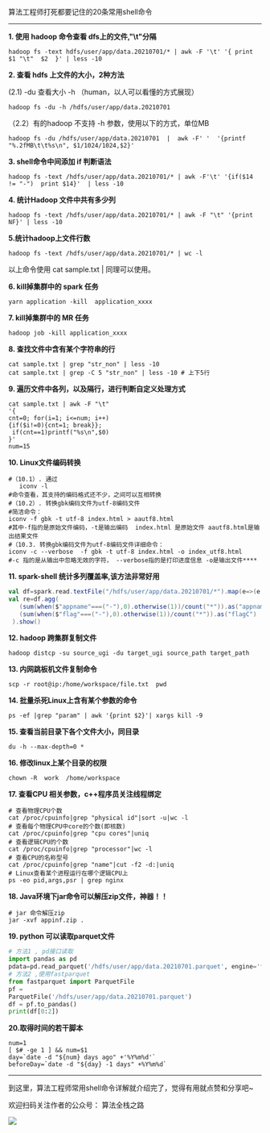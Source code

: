 算法工程师打死都要记住的20条常用shell命令

---

**1. 使用 hadoop 命令查看 dfs上的文件,"\t"分隔**

```shell
hadoop fs -text hdfs/user/app/data.20210701/* | awk -F '\t' '{ print  $1 "\t"  $2  }' | less -10
```
**2. 查看 hdfs 上文件的大小，2种方法**

(2.1) -du 查看大小  -h （human，以人可以看懂的方式展现）
```shell
hadoop fs -du -h /hdfs/user/app/data.20210701
```
（2.2）有的hadoop 不支持 -h 参数，使用以下的方式，单位MB
```shell
hadoop fs -du /hdfs/user/app/data.20210701  |  awk -F' '  '{printf "%.2fMB\t\t%s\n", $1/1024/1024,$2}'
```
**3. shell命令中间添加 if 判断语法**
```shell
hadoop fs -text /hdfs/user/app/data.20210701/* | awk -F'\t' '{if($14 != "-")  print $14}'  | less -10
```
**4. 统计Hadoop 文件中共有多少列**
```shell
hadoop fs -text /hdfs/user/app/data.20210701/* | awk -F "\t" '{print NF}' | less -10
```
**5.统计hadoop上文件行数**
```shell
hadoop fs -text /hdfs/user/app/data.20210701/* | wc -l
```
以上命令使用 cat sample.txt |  同理可以使用。

**6. kill掉集群中的 spark 任务**
```shell
yarn application -kill  application_xxxx
```
**7. kill掉集群中的 MR 任务**
```shell
hadoop job -kill application_xxxx
```
**8. 查找文件中含有某个字符串的行**
```shell
cat sample.txt | grep "str_non" | less -10 
cat sample.txt | grep -C 5 "str_non" | less -10 # 上下5行
```
**9. 遍历文件中各列，以及隔行，进行判断自定义处理方式**
```shell
cat sample.txt | awk -F "\t" 
'{
cnt=0; for(i=1; i<=num; i++)
{if($i!=0){cnt=1; break}}; 
 if(cnt==1)printf("%s\n",$0)
}'
num=15
```
**10. Linux文件编码转换**
```shell
#（10.1）. 通过
   iconv -l 
#命令查看，其支持的编码格式还不少，之间可以互相转换
#（10.2）. 转换gbk编码文件为utf-8编码文件
#简洁命令：
iconv -f gbk -t utf-8 index.html > aautf8.html
#其中-f指的是原始文件编码，-t是输出编码  index.html 是原始文件 aautf8.html是输出结果文件
#（10.3. 转换gbk编码文件为utf-8编码文件详细命令：
iconv -c --verbose  -f gbk -t utf-8 index.html -o index_utf8.html
#-c 指的是从输出中忽略无效的字符， --verbose指的是打印进度信息 -o是输出文件****
```
**11. spark-shell 统计多列覆盖率,该方法非常好用**
```scala
val df=spark.read.textFile("/hdfs/user/app/data.20210701/*").map(e=>(e.split("\t")(4),e.split("\t")(5))).toDF("appname","flag").cache();
val re=df.agg(
   (sum(when($"appname"===("-"),0).otherwise(1))/count("*")).as("appnamec"),
   (sum(when($"flag"===("-"),0).otherwise(1))/count("*")).as("flagC")
 ).show()
```
**12. hadoop 跨集群复制文件**
```shell
hadoop distcp -su source_ugi -du target_ugi source_path target_path
```
**13. 内网跳板机文件复制命令**
```shell
scp -r root@ip:/home/workspace/file.txt  pwd
```
**14. 批量杀死Linux上含有某个参数的命令**
```shell
ps -ef |grep "param" | awk '{print $2}'| xargs kill -9
```
**15. 查看当前目录下各个文件大小，同目录**
```shell
du -h --max-depth=0 *
```
**16. 修改linux上某个目录的权限**
```shell
chown -R  work  /home/workspace
```

**17. 查看CPU 相关参数，c++程序员关注线程绑定**
```shell
# 查看物理CPU个数
cat /proc/cpuinfo|grep "physical id"|sort -u|wc -l
# 查看每个物理CPU中core的个数(即核数)
cat /proc/cpuinfo|grep "cpu cores"|uniq
# 查看逻辑CPU的个数
cat /proc/cpuinfo|grep "processor"|wc -l
# 查看CPU的名称型号
cat /proc/cpuinfo|grep "name"|cut -f2 -d:|uniq
# Linux查看某个进程运行在哪个逻辑CPU上
ps -eo pid,args,psr | grep nginx 
```
**18. Java环境下jar命令可以解压zip文件，神器！！**
```shell
# jar 命令解压zip
jar -xvf appinf.zip .
```
**19. python 可以读取parquet文件**
```python
# 方法1 , pd接口读取
import pandas as pd
pdata=pd.read_parquet('/hdfs/user/app/data.20210701.parquet', engine='fastparquet')
# 方法2 ,使用fastparquet
from fastparquet import ParquetFile
pf =
ParquetFile('/hdfs/user/app/data.20210701.parquet')
df = pf.to_pandas()
print(df[0:2])
```

**20.取得时间的若干脚本**
```shell
num=1
[ $# -ge 1 ] && num=$1
day=`date -d "${num} days ago" +'%Y%m%d'`
beforeDay=`date -d "${day} -1 days" +%Y%m%d`
```

---
到这里，算法工程师常用shell命令详解就介绍完了，觉得有用就点赞和分享吧~

欢迎扫码关注作者的公众号： 算法全栈之路

![](https://gitee.com/ldh521/picgo/raw/master/sfqzzl.jpg)


